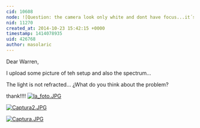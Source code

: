 ```yaml
---
cid: 10608
node: ![Question: the camera look only white and dont have focus...it´s teh camera bad?](../notes/masolaric/10-16-2014/question-the-camera-look-only-white-and-dont-have-focus-it-s-teh-camera-bad)
nid: 11270
created_at: 2014-10-23 15:42:15 +0000
timestamp: 1414078935
uid: 426768
author: masolaric
---
```


Dear Warren,

I upload some picture of teh setup and also the spectrum...

The light is not refracted... ¿What do you think about the problem? 

thank!!!!
[![la_foto.JPG](https://i.publiclab.org/system/images/photos/000/007/611/medium/la_foto.JPG)](https://i.publiclab.org/system/images/photos/000/007/611/original/la_foto.JPG)


[![Captura2.JPG](https://i.publiclab.org/system/images/photos/000/007/610/medium/Captura2.JPG)](https://i.publiclab.org/system/images/photos/000/007/610/original/Captura2.JPG)


[![Captura.JPG](https://i.publiclab.org/system/images/photos/000/007/609/medium/Captura.JPG)](https://i.publiclab.org/system/images/photos/000/007/609/original/Captura.JPG)



